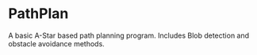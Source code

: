 # PathPlan
A basic A-Star based path planning program. 
Includes Blob detection and obstacle avoidance methods.
